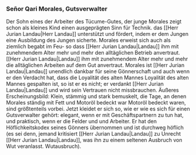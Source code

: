 ### Señor Qari Morales, Gutsverwalter
Der Sohn eines der Arbeiter des Túcume-Gutes, der junge Morales zeigt schon als kleines Kind einen ausgeprägten Sinn für Technik. das [[Herr Jurian Landau|Herr Landau]] unterstützt und fördert, indem er dem Jungen eine Ausbildung des Jungen sicherte. Morales erweist sich auch als ziemlich begabt im Feu- so dass [[Herr Jurian Landau|Landau]] ihm mit zunehmendem Alter mehr und mehr den alltäglichen Betrieb anvertraut. [[Herr Jurian Landau|Landau]] ihm mit zunehmendem Alter mehr und mehr die alltäglichen Arbeiten auf dem Gut anvertraut. Morales ist [[Herr Jurian Landau|Landau]] unendlich dankbar für seine Gönnerschaft und auch wenn er den Verdacht hat, dass die Loyalität des alten Mannes Loyalität des alten Mannes gespalten ist, so ist er es nicht; er verdankt [[Herr Jurian Landau|Landau]] und wird sein Vertrauen nicht missbrauchen. Äußeres Erscheinungsbild: Klein, stämmig und stark bemuskelt, die Tage, an denen Morales ständig mit Fett und Motoröl bedeckt war Motoröl bedeckt waren, sind größtenteils vorbei. Jetzt kleidet er sich so, wie er wie es sich für einen Gutsverwalter gehört: elegant, wenn er mit Geschäftspartnern zu tun hat, und praktisch, wenn er die Felder und und Arbeiter. Er hat den Höflichkeitskodex seines Gönners übernommen und ist durchweg höflich (es sei denn, jemand kritisiert [[Herr Jurian Landau|Landau]] zu Unrecht [[Herr Jurian Landau|Landau]], was ihn zu einem seltenen Ausbruch von Wut veranlasst. Wutausbruch).